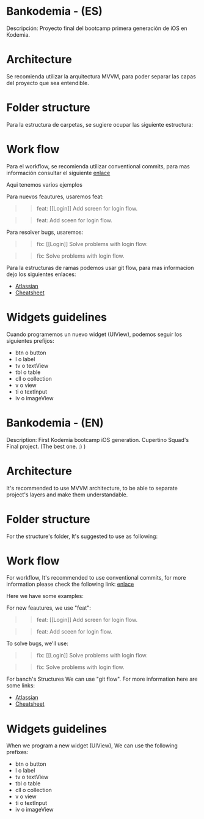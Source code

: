 #  Bankodemia - (ES)

Descripción: Proyecto final del bootcamp primera generación de iOS en Kodemia.

# Architecture

Se recomienda utilizar la arquitectura MVVM, para poder separar las capas del proyecto que sea entendible.

# Folder structure

Para la estructura de carpetas, se sugiere ocupar las siguiente estructura: 



# Work flow

Para el workflow, se recomienda utilizar conventional commits, para mas información consultar el siguiente [enlace](https://www.conventionalcommits.org/en/v1.0.0/)


Aqui tenemos varios ejemplos

Para nuevos feautures, usaremos feat:

>> feat: [[Login]] Add screen for login flow.

>> feat: Add sceen for login flow.


Para resolver bugs, usaremos: 

>> fix: [[Login]] Solve problems with login flow.

>> fix: Solve problems with login flow.

Para la estructuras de ramas podemos usar git flow, para mas informacion dejo los siguientes enlaces: 

* [Atlassian](https://www.atlassian.com/es/git/tutorials/comparing-workflows/gitflow-workflow)
* [Cheatsheet](http://danielkummer.github.io/git-flow-cheatsheet/index.html)


# Widgets guidelines

Cuando programemos un nuevo widget (UIView), podemos seguir los siguientes prefijos: 

* btn o button
* l o label
* tv o textView
* tbl o table
* cll o collection
* v o view
* ti o textInput
* iv o imageView


#  Bankodemia - (EN)

Description: First Kodemia bootcamp iOS generation. Cupertino Squad's Final project. (The best one. :) )

# Architecture

It's recommended to use MVVM architecture, to be able to separate project's layers and make them understandable.

# Folder structure

 For the structure's folder, It's suggested to use as following:

# Work flow

For workflow, It's recommended to use conventional commits, for more information please check the following link:
[enlace](https://www.conventionalcommits.org/en/v1.0.0/)


Here we have some examples:

For new feautures, we use "feat":

>> feat: [[Login]] Add screen for login flow.

>> feat: Add sceen for login flow.


To solve bugs, we'll use: 

>> fix: [[Login]] Solve problems with login flow.

>> fix: Solve problems with login flow.

For banch's Structures We can use "git flow". For more information here are some links:
* [Atlassian](https://www.atlassian.com/es/git/tutorials/comparing-workflows/gitflow-workflow)
* [Cheatsheet](http://danielkummer.github.io/git-flow-cheatsheet/index.html)


# Widgets guidelines

When we program a new widget (UIView), We can use the following prefixes: 

* btn o button
* l o label
* tv o textView
* tbl o table
* cll o collection
* v o view
* ti o textInput
* iv o imageView
